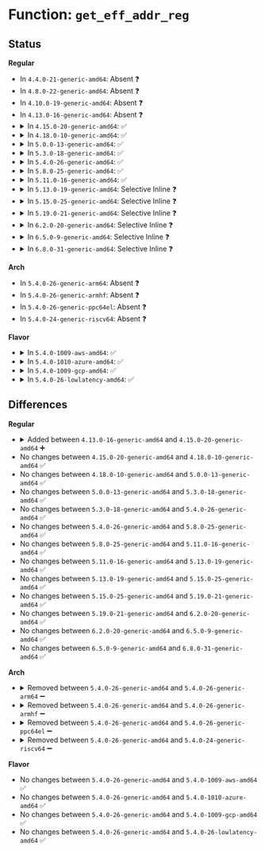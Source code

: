 # Function: <code>get_eff_addr_reg</code>

## Status
<b>Regular</b>
<ul>
<li>
In <code>4.4.0-21-generic-amd64</code>: Absent ❓
</li>
<li>
In <code>4.8.0-22-generic-amd64</code>: Absent ❓
</li>
<li>
In <code>4.10.0-19-generic-amd64</code>: Absent ❓
</li>
<li>
In <code>4.13.0-16-generic-amd64</code>: Absent ❓
</li>
<li>
<details>
<summary>In <code>4.15.0-20-generic-amd64</code>: ✅</summary>

```c
int get_eff_addr_reg(struct insn * insn, struct pt_regs * regs, int * regoff, long int * eff_addr)
```

```json
{
  "name": "get_eff_addr_reg",
  "collision_type": "Unique Static",
  "inline_type": "No",
  "funcs": [
    {
      "addr": 18446744071588819472,
      "name": "get_eff_addr_reg",
      "external": false,
      "loc": "arch/x86/lib/insn-eval.c:876",
      "file": "arch/x86/lib/insn-eval.c",
      "inline": "seen, unknown",
      "caller_inline": [],
      "caller_func": [
        "arch/x86/lib/insn-eval.c:insn_get_addr_ref",
        "arch/x86/lib/insn-eval.c:insn_get_addr_ref",
        "arch/x86/lib/insn-eval.c:insn_get_addr_ref"
      ]
    }
  ],
  "symbols": [
    {
      "addr": 18446744071588819472,
      "name": "get_eff_addr_reg",
      "section": ".text",
      "bind": "STB_LOCAL",
      "size": 169
    }
  ]
}
```
</details>
</li>
<li>
<details>
<summary>In <code>4.18.0-10-generic-amd64</code>: ✅</summary>

```c
int get_eff_addr_reg(struct insn * insn, struct pt_regs * regs, int * regoff, long int * eff_addr)
```

```json
{
  "name": "get_eff_addr_reg",
  "collision_type": "Unique Static",
  "inline_type": "No",
  "funcs": [
    {
      "addr": 18446744071589197664,
      "name": "get_eff_addr_reg",
      "external": false,
      "loc": "arch/x86/lib/insn-eval.c:876",
      "file": "arch/x86/lib/insn-eval.c",
      "inline": "seen, unknown",
      "caller_inline": [],
      "caller_func": [
        "arch/x86/lib/insn-eval.c:insn_get_addr_ref",
        "arch/x86/lib/insn-eval.c:insn_get_addr_ref",
        "arch/x86/lib/insn-eval.c:insn_get_addr_ref"
      ]
    }
  ],
  "symbols": [
    {
      "addr": 18446744071589197664,
      "name": "get_eff_addr_reg",
      "section": ".text",
      "bind": "STB_LOCAL",
      "size": 151
    }
  ]
}
```
</details>
</li>
<li>
<details>
<summary>In <code>5.0.0-13-generic-amd64</code>: ✅</summary>

```c
int get_eff_addr_reg(struct insn * insn, struct pt_regs * regs, int * regoff, long int * eff_addr)
```

```json
{
  "name": "get_eff_addr_reg",
  "collision_type": "Unique Static",
  "inline_type": "No",
  "funcs": [
    {
      "addr": 18446744071589439136,
      "name": "get_eff_addr_reg",
      "external": false,
      "loc": "arch/x86/lib/insn-eval.c:876",
      "file": "arch/x86/lib/insn-eval.c",
      "inline": "seen, unknown",
      "caller_inline": [],
      "caller_func": [
        "arch/x86/lib/insn-eval.c:insn_get_addr_ref",
        "arch/x86/lib/insn-eval.c:insn_get_addr_ref",
        "arch/x86/lib/insn-eval.c:insn_get_addr_ref"
      ]
    }
  ],
  "symbols": [
    {
      "addr": 18446744071589439136,
      "name": "get_eff_addr_reg",
      "section": ".text",
      "bind": "STB_LOCAL",
      "size": 151
    }
  ]
}
```
</details>
</li>
<li>
<details>
<summary>In <code>5.3.0-18-generic-amd64</code>: ✅</summary>

```c
int get_eff_addr_reg(struct insn * insn, struct pt_regs * regs, int * regoff, long int * eff_addr)
```

```json
{
  "name": "get_eff_addr_reg",
  "collision_type": "Unique Static",
  "inline_type": "No",
  "funcs": [
    {
      "addr": 18446744071589897136,
      "name": "get_eff_addr_reg",
      "external": false,
      "loc": "arch/x86/lib/insn-eval.c:879",
      "file": "arch/x86/lib/insn-eval.c",
      "inline": "seen, unknown",
      "caller_inline": [],
      "caller_func": [
        "arch/x86/lib/insn-eval.c:insn_get_addr_ref",
        "arch/x86/lib/insn-eval.c:insn_get_addr_ref",
        "arch/x86/lib/insn-eval.c:insn_get_addr_ref"
      ]
    }
  ],
  "symbols": [
    {
      "addr": 18446744071589897136,
      "name": "get_eff_addr_reg",
      "section": ".text",
      "bind": "STB_LOCAL",
      "size": 152
    }
  ]
}
```
</details>
</li>
<li>
<details>
<summary>In <code>5.4.0-26-generic-amd64</code>: ✅</summary>

```c
int get_eff_addr_reg(struct insn * insn, struct pt_regs * regs, int * regoff, long int * eff_addr)
```

```json
{
  "name": "get_eff_addr_reg",
  "collision_type": "Unique Static",
  "inline_type": "No",
  "funcs": [
    {
      "addr": 18446744071590123120,
      "name": "get_eff_addr_reg",
      "external": false,
      "loc": "arch/x86/lib/insn-eval.c:879",
      "file": "arch/x86/lib/insn-eval.c",
      "inline": "seen, unknown",
      "caller_inline": [],
      "caller_func": [
        "arch/x86/lib/insn-eval.c:insn_get_addr_ref",
        "arch/x86/lib/insn-eval.c:insn_get_addr_ref",
        "arch/x86/lib/insn-eval.c:insn_get_addr_ref"
      ]
    }
  ],
  "symbols": [
    {
      "addr": 18446744071590123120,
      "name": "get_eff_addr_reg",
      "section": ".text",
      "bind": "STB_LOCAL",
      "size": 152
    }
  ]
}
```
</details>
</li>
<li>
<details>
<summary>In <code>5.8.0-25-generic-amd64</code>: ✅</summary>

```c
int get_eff_addr_reg(struct insn * insn, struct pt_regs * regs, int * regoff, long int * eff_addr)
```

```json
{
  "name": "get_eff_addr_reg",
  "collision_type": "Unique Static",
  "inline_type": "No",
  "funcs": [
    {
      "addr": 18446744071585127856,
      "name": "get_eff_addr_reg",
      "external": false,
      "loc": "arch/x86/lib/insn-eval.c:883",
      "file": "arch/x86/lib/insn-eval.c",
      "inline": "seen, unknown",
      "caller_inline": [],
      "caller_func": [
        "arch/x86/lib/insn-eval.c:insn_get_addr_ref",
        "arch/x86/lib/insn-eval.c:insn_get_addr_ref",
        "arch/x86/lib/insn-eval.c:get_addr_ref_16"
      ]
    }
  ],
  "symbols": [
    {
      "addr": 18446744071585127856,
      "name": "get_eff_addr_reg",
      "section": ".text",
      "bind": "STB_LOCAL",
      "size": 227
    }
  ]
}
```
</details>
</li>
<li>
<details>
<summary>In <code>5.11.0-16-generic-amd64</code>: ✅</summary>

```c
int get_eff_addr_reg(struct insn * insn, struct pt_regs * regs, int * regoff, long int * eff_addr)
```

```json
{
  "name": "get_eff_addr_reg",
  "collision_type": "Unique Static",
  "inline_type": "No",
  "funcs": [
    {
      "addr": 18446744071585279056,
      "name": "get_eff_addr_reg",
      "external": false,
      "loc": "arch/x86/lib/insn-eval.c:928",
      "file": "arch/x86/lib/insn-eval.c",
      "inline": "seen, unknown",
      "caller_inline": [],
      "caller_func": [
        "arch/x86/lib/insn-eval.c:insn_get_addr_ref",
        "arch/x86/lib/insn-eval.c:insn_get_addr_ref",
        "arch/x86/lib/insn-eval.c:get_addr_ref_16"
      ]
    }
  ],
  "symbols": [
    {
      "addr": 18446744071585279056,
      "name": "get_eff_addr_reg",
      "section": ".text",
      "bind": "STB_LOCAL",
      "size": 227
    }
  ]
}
```
</details>
</li>
<li>
<details>
<summary>In <code>5.13.0-19-generic-amd64</code>: Selective Inline ❓</summary>

```c
int get_eff_addr_reg(struct insn * insn, struct pt_regs * regs, int * regoff, long int * eff_addr)
```

```json
{
  "name": "get_eff_addr_reg",
  "collision_type": "Unique Static",
  "inline_type": "Selective",
  "funcs": [
    {
      "addr": 18446744071585161488,
      "name": "get_eff_addr_reg",
      "external": false,
      "loc": "arch/x86/lib/insn-eval.c:924",
      "file": "arch/x86/lib/insn-eval.c",
      "inline": "not declared, inlined",
      "caller_inline": [],
      "caller_func": [
        "arch/x86/lib/insn-eval.c:insn_get_addr_ref",
        "arch/x86/lib/insn-eval.c:insn_get_addr_ref",
        "arch/x86/lib/insn-eval.c:get_addr_ref_16"
      ]
    }
  ],
  "symbols": [
    {
      "addr": 18446744071585161488,
      "name": "get_eff_addr_reg",
      "section": ".text",
      "bind": "STB_LOCAL",
      "size": 167
    }
  ]
}
```
</details>
</li>
<li>
<details>
<summary>In <code>5.15.0-25-generic-amd64</code>: Selective Inline ❓</summary>

```c
int get_eff_addr_reg(struct insn * insn, struct pt_regs * regs, int * regoff, long int * eff_addr)
```

```json
{
  "name": "get_eff_addr_reg",
  "collision_type": "Unique Static",
  "inline_type": "Selective",
  "funcs": [
    {
      "addr": 18446744071585614656,
      "name": "get_eff_addr_reg",
      "external": false,
      "loc": "arch/x86/lib/insn-eval.c:924",
      "file": "arch/x86/lib/insn-eval.c",
      "inline": "not declared, inlined",
      "caller_inline": [],
      "caller_func": [
        "arch/x86/lib/insn-eval.c:insn_get_addr_ref",
        "arch/x86/lib/insn-eval.c:insn_get_addr_ref",
        "arch/x86/lib/insn-eval.c:get_addr_ref_16"
      ]
    }
  ],
  "symbols": [
    {
      "addr": 18446744071585614656,
      "name": "get_eff_addr_reg",
      "section": ".text",
      "bind": "STB_LOCAL",
      "size": 167
    }
  ]
}
```
</details>
</li>
<li>
<details>
<summary>In <code>5.19.0-21-generic-amd64</code>: Selective Inline ❓</summary>

```c
int get_eff_addr_reg(struct insn * insn, struct pt_regs * regs, int * regoff, long int * eff_addr)
```

```json
{
  "name": "get_eff_addr_reg",
  "collision_type": "Unique Static",
  "inline_type": "Selective",
  "funcs": [
    {
      "addr": 18446744071586771888,
      "name": "get_eff_addr_reg",
      "external": false,
      "loc": "arch/x86/lib/insn-eval.c:966",
      "file": "arch/x86/lib/insn-eval.c",
      "inline": "not declared, inlined",
      "caller_inline": [],
      "caller_func": [
        "arch/x86/lib/insn-eval.c:insn_get_addr_ref",
        "arch/x86/lib/insn-eval.c:insn_get_addr_ref",
        "arch/x86/lib/insn-eval.c:get_addr_ref_16"
      ]
    }
  ],
  "symbols": [
    {
      "addr": 18446744071586771888,
      "name": "get_eff_addr_reg",
      "section": ".text",
      "bind": "STB_LOCAL",
      "size": 262
    }
  ]
}
```
</details>
</li>
<li>
<details>
<summary>In <code>6.2.0-20-generic-amd64</code>: Selective Inline ❓</summary>

```c
int get_eff_addr_reg(struct insn * insn, struct pt_regs * regs, int * regoff, long int * eff_addr)
```

```json
{
  "name": "get_eff_addr_reg",
  "collision_type": "Unique Static",
  "inline_type": "Selective",
  "funcs": [
    {
      "addr": 18446744071595937488,
      "name": "get_eff_addr_reg",
      "external": false,
      "loc": "arch/x86/lib/insn-eval.c:966",
      "file": "arch/x86/lib/insn-eval.c",
      "inline": "not declared, inlined",
      "caller_inline": [],
      "caller_func": [
        "arch/x86/lib/insn-eval.c:insn_get_addr_ref",
        "arch/x86/lib/insn-eval.c:insn_get_addr_ref",
        "arch/x86/lib/insn-eval.c:get_addr_ref_16"
      ]
    }
  ],
  "symbols": [
    {
      "addr": 18446744071595937488,
      "name": "get_eff_addr_reg",
      "section": ".text",
      "bind": "STB_LOCAL",
      "size": 262
    }
  ]
}
```
</details>
</li>
<li>
<details>
<summary>In <code>6.5.0-9-generic-amd64</code>: Selective Inline ❓</summary>

```c
int get_eff_addr_reg(struct insn * insn, struct pt_regs * regs, int * regoff, long int * eff_addr)
```

```json
{
  "name": "get_eff_addr_reg",
  "collision_type": "Unique Static",
  "inline_type": "Selective",
  "funcs": [
    {
      "addr": 18446744071596455824,
      "name": "get_eff_addr_reg",
      "external": false,
      "loc": "arch/x86/lib/insn-eval.c:966",
      "file": "arch/x86/lib/insn-eval.c",
      "inline": "not declared, inlined",
      "caller_inline": [],
      "caller_func": [
        "arch/x86/lib/insn-eval.c:insn_get_addr_ref",
        "arch/x86/lib/insn-eval.c:insn_get_addr_ref",
        "arch/x86/lib/insn-eval.c:get_addr_ref_16"
      ]
    }
  ],
  "symbols": [
    {
      "addr": 18446744071596455824,
      "name": "get_eff_addr_reg",
      "section": ".text",
      "bind": "STB_LOCAL",
      "size": 262
    }
  ]
}
```
</details>
</li>
<li>
<details>
<summary>In <code>6.8.0-31-generic-amd64</code>: Selective Inline ❓</summary>

```c
int get_eff_addr_reg(struct insn * insn, struct pt_regs * regs, int * regoff, long int * eff_addr)
```

```json
{
  "name": "get_eff_addr_reg",
  "collision_type": "Unique Static",
  "inline_type": "Selective",
  "funcs": [
    {
      "addr": 18446744071597350848,
      "name": "get_eff_addr_reg",
      "external": false,
      "loc": "arch/x86/lib/insn-eval.c:966",
      "file": "arch/x86/lib/insn-eval.c",
      "inline": "not declared, inlined",
      "caller_inline": [],
      "caller_func": [
        "arch/x86/lib/insn-eval.c:insn_get_addr_ref",
        "arch/x86/lib/insn-eval.c:insn_get_addr_ref",
        "arch/x86/lib/insn-eval.c:get_addr_ref_16"
      ]
    }
  ],
  "symbols": [
    {
      "addr": 18446744071597350848,
      "name": "get_eff_addr_reg",
      "section": ".text",
      "bind": "STB_LOCAL",
      "size": 262
    }
  ]
}
```
</details>
</li>
</ul>
<b>Arch</b>
<ul>
<li>
In <code>5.4.0-26-generic-arm64</code>: Absent ❓
</li>
<li>
In <code>5.4.0-26-generic-armhf</code>: Absent ❓
</li>
<li>
In <code>5.4.0-26-generic-ppc64el</code>: Absent ❓
</li>
<li>
In <code>5.4.0-24-generic-riscv64</code>: Absent ❓
</li>
</ul>
<b>Flavor</b>
<ul>
<li>
<details>
<summary>In <code>5.4.0-1009-aws-amd64</code>: ✅</summary>

```c
int get_eff_addr_reg(struct insn * insn, struct pt_regs * regs, int * regoff, long int * eff_addr)
```

```json
{
  "name": "get_eff_addr_reg",
  "collision_type": "Unique Static",
  "inline_type": "No",
  "funcs": [
    {
      "addr": 18446744071589725376,
      "name": "get_eff_addr_reg",
      "external": false,
      "loc": "arch/x86/lib/insn-eval.c:879",
      "file": "arch/x86/lib/insn-eval.c",
      "inline": "seen, unknown",
      "caller_inline": [],
      "caller_func": [
        "arch/x86/lib/insn-eval.c:insn_get_addr_ref",
        "arch/x86/lib/insn-eval.c:insn_get_addr_ref",
        "arch/x86/lib/insn-eval.c:insn_get_addr_ref"
      ]
    }
  ],
  "symbols": [
    {
      "addr": 18446744071589725376,
      "name": "get_eff_addr_reg",
      "section": ".text",
      "bind": "STB_LOCAL",
      "size": 152
    }
  ]
}
```
</details>
</li>
<li>
<details>
<summary>In <code>5.4.0-1010-azure-amd64</code>: ✅</summary>

```c
int get_eff_addr_reg(struct insn * insn, struct pt_regs * regs, int * regoff, long int * eff_addr)
```

```json
{
  "name": "get_eff_addr_reg",
  "collision_type": "Unique Static",
  "inline_type": "No",
  "funcs": [
    {
      "addr": 18446744071589451152,
      "name": "get_eff_addr_reg",
      "external": false,
      "loc": "arch/x86/lib/insn-eval.c:879",
      "file": "arch/x86/lib/insn-eval.c",
      "inline": "seen, unknown",
      "caller_inline": [],
      "caller_func": [
        "arch/x86/lib/insn-eval.c:insn_get_addr_ref",
        "arch/x86/lib/insn-eval.c:insn_get_addr_ref",
        "arch/x86/lib/insn-eval.c:insn_get_addr_ref"
      ]
    }
  ],
  "symbols": [
    {
      "addr": 18446744071589451152,
      "name": "get_eff_addr_reg",
      "section": ".text",
      "bind": "STB_LOCAL",
      "size": 152
    }
  ]
}
```
</details>
</li>
<li>
<details>
<summary>In <code>5.4.0-1009-gcp-amd64</code>: ✅</summary>

```c
int get_eff_addr_reg(struct insn * insn, struct pt_regs * regs, int * regoff, long int * eff_addr)
```

```json
{
  "name": "get_eff_addr_reg",
  "collision_type": "Unique Static",
  "inline_type": "No",
  "funcs": [
    {
      "addr": 18446744071590168752,
      "name": "get_eff_addr_reg",
      "external": false,
      "loc": "arch/x86/lib/insn-eval.c:879",
      "file": "arch/x86/lib/insn-eval.c",
      "inline": "seen, unknown",
      "caller_inline": [],
      "caller_func": [
        "arch/x86/lib/insn-eval.c:insn_get_addr_ref",
        "arch/x86/lib/insn-eval.c:insn_get_addr_ref",
        "arch/x86/lib/insn-eval.c:insn_get_addr_ref"
      ]
    }
  ],
  "symbols": [
    {
      "addr": 18446744071590168752,
      "name": "get_eff_addr_reg",
      "section": ".text",
      "bind": "STB_LOCAL",
      "size": 152
    }
  ]
}
```
</details>
</li>
<li>
<details>
<summary>In <code>5.4.0-26-lowlatency-amd64</code>: ✅</summary>

```c
int get_eff_addr_reg(struct insn * insn, struct pt_regs * regs, int * regoff, long int * eff_addr)
```

```json
{
  "name": "get_eff_addr_reg",
  "collision_type": "Unique Static",
  "inline_type": "No",
  "funcs": [
    {
      "addr": 18446744071590219200,
      "name": "get_eff_addr_reg",
      "external": false,
      "loc": "arch/x86/lib/insn-eval.c:879",
      "file": "arch/x86/lib/insn-eval.c",
      "inline": "seen, unknown",
      "caller_inline": [],
      "caller_func": [
        "arch/x86/lib/insn-eval.c:insn_get_addr_ref",
        "arch/x86/lib/insn-eval.c:insn_get_addr_ref",
        "arch/x86/lib/insn-eval.c:insn_get_addr_ref"
      ]
    }
  ],
  "symbols": [
    {
      "addr": 18446744071590219200,
      "name": "get_eff_addr_reg",
      "section": ".text",
      "bind": "STB_LOCAL",
      "size": 152
    }
  ]
}
```
</details>
</li>
</ul>

## Differences
<b>Regular</b>
<ul>
<li>
<details>
<summary>Added between <code>4.13.0-16-generic-amd64</code> and <code>4.15.0-20-generic-amd64</code> ➕</summary>

```c
int get_eff_addr_reg(struct insn * insn, struct pt_regs * regs, int * regoff, long int * eff_addr)
```
</details>
</li>
<li>
No changes between <code>4.15.0-20-generic-amd64</code> and <code>4.18.0-10-generic-amd64</code> ✅
</li>
<li>
No changes between <code>4.18.0-10-generic-amd64</code> and <code>5.0.0-13-generic-amd64</code> ✅
</li>
<li>
No changes between <code>5.0.0-13-generic-amd64</code> and <code>5.3.0-18-generic-amd64</code> ✅
</li>
<li>
No changes between <code>5.3.0-18-generic-amd64</code> and <code>5.4.0-26-generic-amd64</code> ✅
</li>
<li>
No changes between <code>5.4.0-26-generic-amd64</code> and <code>5.8.0-25-generic-amd64</code> ✅
</li>
<li>
No changes between <code>5.8.0-25-generic-amd64</code> and <code>5.11.0-16-generic-amd64</code> ✅
</li>
<li>
No changes between <code>5.11.0-16-generic-amd64</code> and <code>5.13.0-19-generic-amd64</code> ✅
</li>
<li>
No changes between <code>5.13.0-19-generic-amd64</code> and <code>5.15.0-25-generic-amd64</code> ✅
</li>
<li>
No changes between <code>5.15.0-25-generic-amd64</code> and <code>5.19.0-21-generic-amd64</code> ✅
</li>
<li>
No changes between <code>5.19.0-21-generic-amd64</code> and <code>6.2.0-20-generic-amd64</code> ✅
</li>
<li>
No changes between <code>6.2.0-20-generic-amd64</code> and <code>6.5.0-9-generic-amd64</code> ✅
</li>
<li>
No changes between <code>6.5.0-9-generic-amd64</code> and <code>6.8.0-31-generic-amd64</code> ✅
</li>
</ul>
<b>Arch</b>
<ul>
<li>
<details>
<summary>Removed between <code>5.4.0-26-generic-amd64</code> and <code>5.4.0-26-generic-arm64</code> ➖</summary>

```c
int get_eff_addr_reg(struct insn * insn, struct pt_regs * regs, int * regoff, long int * eff_addr)
```
</details>
</li>
<li>
<details>
<summary>Removed between <code>5.4.0-26-generic-amd64</code> and <code>5.4.0-26-generic-armhf</code> ➖</summary>

```c
int get_eff_addr_reg(struct insn * insn, struct pt_regs * regs, int * regoff, long int * eff_addr)
```
</details>
</li>
<li>
<details>
<summary>Removed between <code>5.4.0-26-generic-amd64</code> and <code>5.4.0-26-generic-ppc64el</code> ➖</summary>

```c
int get_eff_addr_reg(struct insn * insn, struct pt_regs * regs, int * regoff, long int * eff_addr)
```
</details>
</li>
<li>
<details>
<summary>Removed between <code>5.4.0-26-generic-amd64</code> and <code>5.4.0-24-generic-riscv64</code> ➖</summary>

```c
int get_eff_addr_reg(struct insn * insn, struct pt_regs * regs, int * regoff, long int * eff_addr)
```
</details>
</li>
</ul>
<b>Flavor</b>
<ul>
<li>
No changes between <code>5.4.0-26-generic-amd64</code> and <code>5.4.0-1009-aws-amd64</code> ✅
</li>
<li>
No changes between <code>5.4.0-26-generic-amd64</code> and <code>5.4.0-1010-azure-amd64</code> ✅
</li>
<li>
No changes between <code>5.4.0-26-generic-amd64</code> and <code>5.4.0-1009-gcp-amd64</code> ✅
</li>
<li>
No changes between <code>5.4.0-26-generic-amd64</code> and <code>5.4.0-26-lowlatency-amd64</code> ✅
</li>
</ul>
